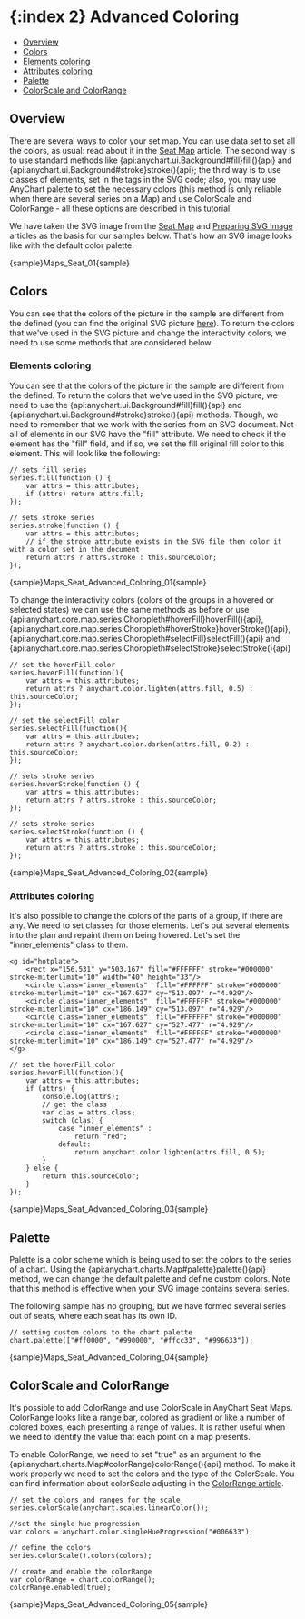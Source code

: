 {:index 2}
Advanced Coloring
===========

* [Overview](#overview)
* [Colors](#colors)
 * [Elements coloring](#elements_coloring)
 * [Attributes coloring](#attributes_coloring)
 * [Palette](#palette)
 * [ColorScale and ColorRange](#colorscale_and_colorrange)


## Overview

There are several ways to color your set map. You can use data set to set all the colors, as usual: read about it in the [Seat Map](Seat_Map) article. The second way is to use standard methods like {api:anychart.ui.Background#fill}fill(){api} and {api:anychart.ui.Background#stroke}stroke(){api}; the third way is to use classes of elements, set in the tags in the SVG code; also, you may use AnyChart palette to set the necessary colors (this method is only reliable when there are several series on a Map) and use ColorScale and ColorRange - all these options are described in this tutorial.

We have taken the SVG image from the [Seat Map](Seat_Map) and [Preparing SVG Image](Preparing_SVG_Image) articles as the basis for our samples below. That's how an SVG image looks like with the default color palette:

{sample}Maps\_Seat\_01{sample}


## Colors

You can see that the colors of the picture in the sample are different from the defined (you can find the original SVG picture <a href="http://static.anychart.com/images/docs/house.svg">[here](../../images/house.svg)). To return the colors that we've used in the SVG picture and change the interactivity colors, we need to use some methods that are considered below.

### Elements coloring

You can see that the colors of the picture in the sample are different from the defined. To return the colors that we've used in the SVG picture, we need to use the {api:anychart.ui.Background#fill}fill(){api} and {api:anychart.ui.Background#stroke}stroke(){api} methods. Though, we need to remember that we work with the series from an SVG document. Not all of elements in our SVG have the "fill" attribute. We need to check if the element has the "fill" field, and if so, we set the fill original fill color to this element. This will look like the following:


```
// sets fill series
series.fill(function () {
    var attrs = this.attributes;
    if (attrs) return attrs.fill;
});

// sets stroke series
series.stroke(function () {
    var attrs = this.attributes;
    // if the stroke attribute exists in the SVG file then color it with a color set in the document
    return attrs ? attrs.stroke : this.sourceColor;
});
```

{sample}Maps\_Seat\_Advanced\_Coloring\_01{sample}

To change the interactivity colors (colors of the groups in a hovered or selected states) we can use the same methods as before or use {api:anychart.core.map.series.Choropleth#hoverFill}hoverFill(){api}, {api:anychart.core.map.series.Choropleth#hoverStroke}hoverStroke(){api}, {api:anychart.core.map.series.Choropleth#selectFill}selectFill(){api} and {api:anychart.core.map.series.Choropleth#selectStroke}selectStroke(){api}

```
// set the hoverFill color 
series.hoverFill(function(){
    var attrs = this.attributes;
    return attrs ? anychart.color.lighten(attrs.fill, 0.5) : this.sourceColor;
});

// set the selectFill color
series.selectFill(function(){
    var attrs = this.attributes;
    return attrs ? anychart.color.darken(attrs.fill, 0.2) : this.sourceColor;
});

// sets stroke series
series.hoverStroke(function () {
    var attrs = this.attributes;
    return attrs ? attrs.stroke : this.sourceColor;
});

// sets stroke series
series.selectStroke(function () {
    var attrs = this.attributes;
    return attrs ? attrs.stroke : this.sourceColor;
});
```

{sample}Maps\_Seat\_Advanced\_Coloring\_02{sample}


### Attributes coloring

It's also possible to change the colors of the parts of a group, if there are any. We need to set classes for those elements. Let's put several elements into the plan and repaint them on being hovered. Let's set the "inner_elements" class to them.

```
<g id="hotplate">
    <rect x="156.531" y="503.167" fill="#FFFFFF" stroke="#000000" stroke-miterlimit="10" width="40" height="33"/>
    <circle class="inner_elements"  fill="#FFFFFF" stroke="#000000" stroke-miterlimit="10" cx="167.627" cy="513.097" r="4.929"/>
    <circle class="inner_elements"  fill="#FFFFFF" stroke="#000000" stroke-miterlimit="10" cx="186.149" cy="513.097" r="4.929"/>
    <circle class="inner_elements"  fill="#FFFFFF" stroke="#000000" stroke-miterlimit="10" cx="167.627" cy="527.477" r="4.929"/>
    <circle class="inner_elements"  fill="#FFFFFF" stroke="#000000" stroke-miterlimit="10" cx="186.149" cy="527.477" r="4.929"/>
</g>
```

```
// set the hoverFill color 
series.hoverFill(function(){
    var attrs = this.attributes;
    if (attrs) {
        console.log(attrs);
        // get the class
        var clas = attrs.class;
        switch (clas) {
            case "inner_elements" :
                return "red";
            default:
                return anychart.color.lighten(attrs.fill, 0.5);
        }
    } else {
        return this.sourceColor;
    }
});
```

{sample}Maps\_Seat\_Advanced\_Coloring\_03{sample}


## Palette

Palette is a color scheme which is being used to set the colors to the series of a chart. Using the {api:anychart.charts.Map#palette}palette(){api} method, we can change the default palette and define custom colors. Note that this method is effective when your SVG image contains several series.

The following sample has no grouping, but we have formed several series out of seats, where each seat has its own ID. 

```
// setting custom colors to the chart palette
chart.palette(["#ff0000", "#990000", "#ffcc33", "#996633"]);
```

{sample}Maps\_Seat\_Advanced\_Coloring\_04{sample}

## ColorScale and ColorRange

It's possible to add ColorRange and use ColorScale in AnyChart Seat Maps. ColorRange looks like a range bar, colored as gradient or like a number of colored boxes, each presenting a range of values. It is rather useful when we need to identify the value that each point on a map presents.

To enable ColorRange, we need to set "true" as an argument to the {api:anychart.charts.Map#colorRange}colorRange(){api} method. To make it work properly we need to set the colors and the type of the ColorScale. You can find information about colorScale adjusting in the [ColorRange article](../ColorRange).

```
// set the colors and ranges for the scale
series.colorScale(anychart.scales.linearColor());

//set the single hue progression
var colors = anychart.color.singleHueProgression("#006633");
        
// define the colors 
series.colorScale().colors(colors);

// create and enable the colorRange
var colorRange = chart.colorRange();
colorRange.enabled(true);
```

{sample}Maps\_Seat\_Advanced\_Coloring\_05{sample}
